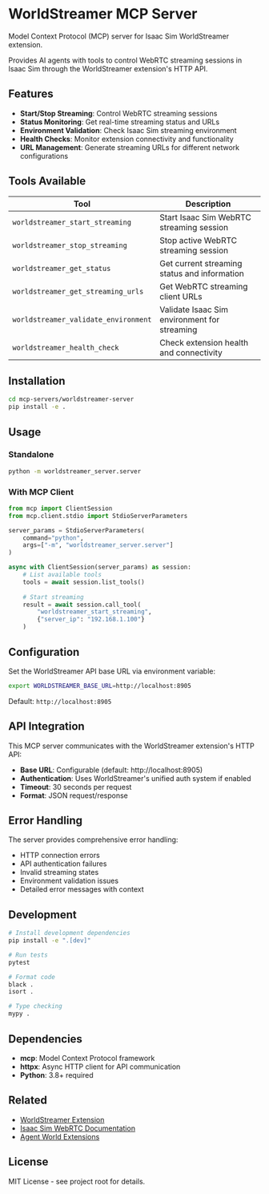 # WorldStreamer MCP Server

Model Context Protocol (MCP) server for Isaac Sim WorldStreamer extension.

Provides AI agents with tools to control WebRTC streaming sessions in Isaac Sim through the WorldStreamer extension's HTTP API.

## Features

- **Start/Stop Streaming**: Control WebRTC streaming sessions
- **Status Monitoring**: Get real-time streaming status and URLs
- **Environment Validation**: Check Isaac Sim streaming environment
- **Health Checks**: Monitor extension connectivity and functionality
- **URL Management**: Generate streaming URLs for different network configurations

## Tools Available

| Tool | Description |
|------|-------------|
| `worldstreamer_start_streaming` | Start Isaac Sim WebRTC streaming session |
| `worldstreamer_stop_streaming` | Stop active WebRTC streaming session |
| `worldstreamer_get_status` | Get current streaming status and information |
| `worldstreamer_get_streaming_urls` | Get WebRTC streaming client URLs |
| `worldstreamer_validate_environment` | Validate Isaac Sim environment for streaming |
| `worldstreamer_health_check` | Check extension health and connectivity |

## Installation

```bash
cd mcp-servers/worldstreamer-server
pip install -e .
```

## Usage

### Standalone

```bash
python -m worldstreamer_server.server
```

### With MCP Client

```python
from mcp import ClientSession
from mcp.client.stdio import StdioServerParameters

server_params = StdioServerParameters(
    command="python", 
    args=["-m", "worldstreamer_server.server"]
)

async with ClientSession(server_params) as session:
    # List available tools
    tools = await session.list_tools()
    
    # Start streaming
    result = await session.call_tool(
        "worldstreamer_start_streaming", 
        {"server_ip": "192.168.1.100"}
    )
```

## Configuration

Set the WorldStreamer API base URL via environment variable:

```bash
export WORLDSTREAMER_BASE_URL=http://localhost:8905
```

Default: `http://localhost:8905`

## API Integration

This MCP server communicates with the WorldStreamer extension's HTTP API:

- **Base URL**: Configurable (default: http://localhost:8905)
- **Authentication**: Uses WorldStreamer's unified auth system if enabled
- **Timeout**: 30 seconds per request
- **Format**: JSON request/response

## Error Handling

The server provides comprehensive error handling:

- HTTP connection errors
- API authentication failures  
- Invalid streaming states
- Environment validation issues
- Detailed error messages with context

## Development

```bash
# Install development dependencies
pip install -e ".[dev]"

# Run tests
pytest

# Format code
black .
isort .

# Type checking
mypy .
```

## Dependencies

- **mcp**: Model Context Protocol framework
- **httpx**: Async HTTP client for API communication
- **Python**: 3.8+ required

## Related

- [WorldStreamer Extension](../../agentworld-extensions/omni.agent.worldstreamer/)
- [Isaac Sim WebRTC Documentation](https://docs.omniverse.nvidia.com/extensions/latest/ext_livestream.html)
- [Agent World Extensions](../../agentworld-extensions/)

## License

MIT License - see project root for details.